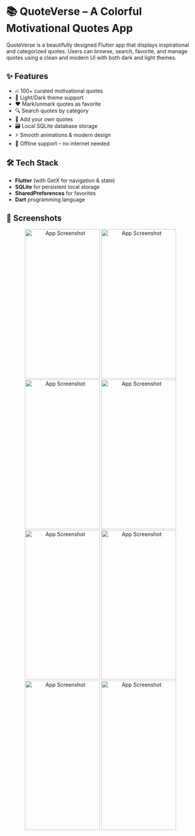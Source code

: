 # 📚 QuoteVerse – A Colorful Motivational Quotes App

QuoteVerse is a beautifully designed Flutter app that displays inspirational and categorized quotes. Users can browse, search, favorite, and manage quotes using a clean and modern UI with both dark and light themes.

## ✨ Features

- 🔥 100+ curated motivational quotes
- 🌙 Light/Dark theme support
- ❤️ Mark/unmark quotes as favorite
- 🔍 Search quotes by category
- 📝 Add your own quotes
- 🗃️ Local SQLite database storage
- ⚡ Smooth animations & modern design
- 🚫 Offline support – no internet needed

## 🛠️ Tech Stack

- **Flutter** (with GetX for navigation & state)
- **SQLite** for persistent local storage
- **SharedPreferences** for favorites
- **Dart** programming language

## 📸 Screenshots

<p align="center">
<img src="https://github.com/shahmoksh22/quotesapp/blob/main/ScreenShot/1.png" alt="App Screenshot" width="200" height="400"/>
<img src="https://github.com/shahmoksh22/quotesapp/blob/main/ScreenShot/2.png" alt="App Screenshot" width="200" height="400"/>
<img src="https://github.com/shahmoksh22/quotesapp/blob/main/ScreenShot/3.png" alt="App Screenshot" width="200" height="400"/>
<img src="https://github.com/shahmoksh22/quotesapp/blob/main/ScreenShot/4.png" alt="App Screenshot" width="200" height="400"/>
<img src="https://github.com/shahmoksh22/quotesapp/blob/main/ScreenShot/5.png" alt="App Screenshot" width="200" height="400"/>
<img src="https://github.com/shahmoksh22/quotesapp/blob/main/ScreenShot/6.png" alt="App Screenshot" width="200" height="400"/>
<img src="https://github.com/shahmoksh22/quotesapp/blob/main/ScreenShot/7.png" alt="App Screenshot" width="200" height="400"/>
<img src="https://github.com/shahmoksh22/quotesapp/blob/main/ScreenShot/8.png" alt="App Screenshot" width="200" height="400"/>
</p>
